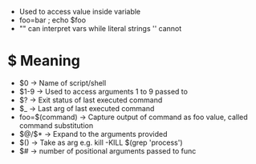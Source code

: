 - Used to access value inside variable
- foo=bar ; echo $foo
- "" can interpret vars while literal strings '' cannot

# $ Meaning
- $0 -> Name of script/shell
- $1-9 -> Used to access arguments 1 to 9 passed to 
- $? -> Exit status of last executed command
- $_ -> Last arg of last executed command
- foo=$(command) -> Capture output of command as foo value, called command substitution
- \$@/$\* -> Expand to the arguments provided
- $() -> Take as arg e.g. kill -KILL $(grep 'process')
- $# -> number of positional arguments passed to func